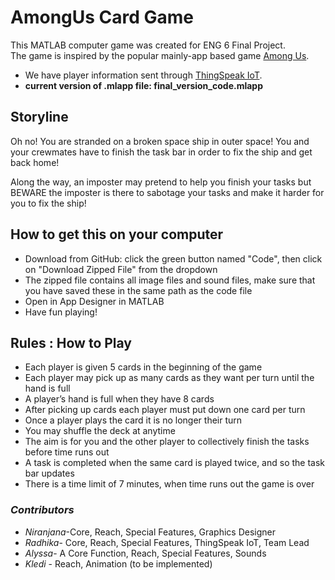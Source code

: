 # AmongUs Card Game
This MATLAB computer game was created for ENG 6 Final Project.  
The game is inspired by the popular mainly-app based game [Among Us](https://www.google.com/search?q=among+us&oq=among+us&aqs=chrome..69i57j46i433j0i433l3j69i60l2j69i61.1497j0j7&sourceid=chrome&ie=UTF-8).
- We have player information sent through [ThingSpeak IoT](https://thingspeak.com/).
- **current version of .mlapp file: final_version_code.mlapp** 

## Storyline
Oh no! You are stranded on a broken space ship in outer space! 
You and your crewmates have to finish the task bar in order to fix the ship and 
get back home! 

Along the way, an imposter may pretend to help you finish your tasks but 
BEWARE the imposter is there to sabotage your tasks and make it harder for
 you to fix the ship!
 
## How to get this on your computer
- Download from GitHub: click the green button named "Code", then click on "Download Zipped File" from the dropdown
- The zipped file contains all image files and sound files, make sure that you have saved these in the same path as the code file
- Open in App Designer in MATLAB
- Have fun playing!

## Rules : How to Play
- Each player is given 5 cards in the beginning of the game
- Each player may pick up as many cards as they want per turn until the hand is full 
- A player’s hand is full when they have 8 cards 
- After picking up cards each player must put down one card per turn
- Once a player plays the card it is no longer their turn
- You may shuffle the deck at anytime 
- The aim is for you and the other player to collectively finish the tasks before time runs out
- A task is completed when the same card is played twice, and so the task bar updates
- There is a time limit of 7 minutes, when time runs out the game is over 

### *Contributors*
* *Niranjana*-Core, Reach, Special Features, Graphics Designer
* *Radhika*- Core, Reach, Special Features, ThingSpeak IoT, Team Lead
* *Alyssa*- A Core Function, Reach, Special Features, Sounds
* *Kledi* - Reach, Animation (to be implemented)



